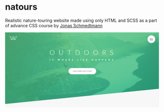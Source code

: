 # natours
Realistic nature-touring website made using only HTML and SCSS as a part of advance CSS course by [Jonas Schmedtmann](https://github.com/jonasschmedtmann)

![Website Front Image](screenshot.png)
